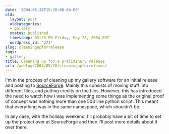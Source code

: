 ```yaml
---
date: '2004-05-28T15:28:00-04:00'
old:
  layout: post
  oldcategories:
  - gallery
  status: published
  timestamp: 03:28 PM Friday, May 28, 2004 EDT
  wordpress_id: '271'
slug: cleaningupforrelease
tags:
- gallery
title: Cleaning up for a preliminary release
url: /weblog/2004/05/28/cleaningupforrelease/
---
```


I'm in the process of cleaning up my gallery software for an initial release
and posting to [SourceForge](http://www.sf.net/).  Mainly this consists of
moving stuff into different files, and putting credits on the files.  However,
this has introduced the need to watch how I was implementing some things as the
original proof of concept was nothing more than one 500 line python script.
This meant that everything was in the same namespace, which shouldn't be.

In any case, with the holiday weekend, I'll probably have a bit of time to set
up the project over at SourceForge and then I'll post more details
about it over there.
